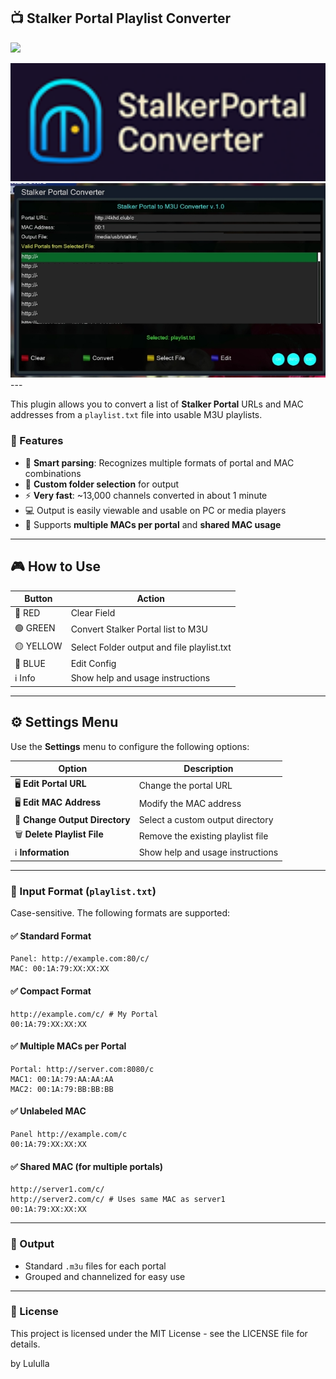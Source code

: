 ## 📺 Stalker Portal Playlist Converter
  
![](https://komarev.com/ghpvc/?username=Belfagor2005)

<img src="https://github.com/Belfagor2005/StalkerPortalConverter/blob/main/usr/lib/enigma2/python/Plugins/Extensions/StalkerPortalConverter/plugin.png?raw=true" width="600"/> 

<img src="https://github.com/Belfagor2005/StalkerPortalConverter/blob/main/screen/screen.png?raw=true" width="600"/>
---

This plugin allows you to convert a list of **Stalker Portal** URLs and MAC addresses from a `playlist.txt` file into usable M3U playlists.

### 🚀 Features

* 🧠 **Smart parsing**: Recognizes multiple formats of portal and MAC combinations
* 📁 **Custom folder selection** for output
* ⚡ **Very fast**: \~13,000 channels converted in about 1 minute
* 💻 Output is easily viewable and usable on PC or media players
* 🧾 Supports **multiple MACs per portal** and **shared MAC usage**

---
## 🎮 How to Use

| Button       | Action                                      |
|--------------|---------------------------------------------|
| 🔴 RED       | Clear Field                                 |
| 🟢 GREEN     | Convert Stalker Portal list to M3U          |
| 🟡 YELLOW    | Select Folder output and file playlist.txt  |
| 🔵 BLUE      | Edit Config                                 |
| ℹ️ Info      | Show help and usage instructions            |
---

## ⚙️ Settings Menu

Use the **Settings** menu to configure the following options:

| Option                         | Description                       |
| ------------------------------ | --------------------------------- |
| 🖥️ **Edit Portal URL**        | Change the portal URL             |
| 🖥️ **Edit MAC Address**       | Modify the MAC address            |
| 📁 **Change Output Directory** | Select a custom output directory  |
| 🗑️ **Delete Playlist File**   | Remove the existing playlist file |
| ℹ️ **Information**             | Show help and usage instructions  |

---

### 📄 Input Format (`playlist.txt`)

Case-sensitive. The following formats are supported:

#### ✅ Standard Format

```
Panel: http://example.com:80/c/
MAC: 00:1A:79:XX:XX:XX
```

#### ✅ Compact Format

```
http://example.com/c/ # My Portal
00:1A:79:XX:XX:XX
```

#### ✅ Multiple MACs per Portal

```
Portal: http://server.com:8080/c
MAC1: 00:1A:79:AA:AA:AA
MAC2: 00:1A:79:BB:BB:BB
```

#### ✅ Unlabeled MAC

```
Panel http://example.com/c
00:1A:79:XX:XX:XX
```

#### ✅ Shared MAC (for multiple portals)

```
http://server1.com/c/
http://server2.com/c/ # Uses same MAC as server1
00:1A:79:XX:XX:XX
```

---

### 📂 Output

* Standard `.m3u` files for each portal
* Grouped and channelized for easy use

---

### 📝 License
This project is licensed under the MIT License - see the LICENSE file for details.


by Lululla
